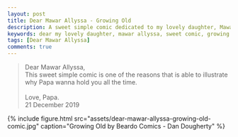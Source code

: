 ```yaml
---
layout: post
title: Dear Mawar Allyssa - Growing Old
description: A sweet simple comic dedicated to my lovely daughter, Mawar Allyssa about growing old.
keywords: dear my lovely daughter, mawar allyssa, sweet comic, growing old
tags: [Dear Mawar Allyssa]
comments: true
---
```


<blockquote>Dear Mawar Allyssa,<br>
This sweet simple comic is one of the reasons that is able to illustrate why Papa wanna hold you all the time.<br>
<br>
Love, Papa.<br>
21 December 2019</blockquote>

{%
    include figure.html 
    src="assets/dear-mawar-allyssa-growing-old-comic.jpg" 
    caption="Growing Old by Beardo Comics - Dan Dougherty"
%}